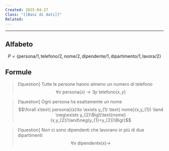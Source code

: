```yaml
---
Created: 2025-04-27
Class: "[[Basi di dati]]"
Related:
---
```

---
## Alfabeto
$$
P=\{\text{persona/1},\text{telefono/2},\text{nome/2}, \text{dipendente/1},\text{dipartimento/1},\text{lavora/2}\}
$$
## Formule

>[!question] Tutte le persone hanno almeno un numero di telefono
>$$\forall x \text{ persona}(x)\to \exists y\text{ telefono}(x,y)$$

>[!question] Ogni persona ha esattamente un nome
>$$\forall x\text{ persona}(x)\to \exists y_{1} \text{ nome}(x,y_{1}) \land \neg\exists y_{2}\Bigl(\text{nome}(x,y_{2})\land\neg(y_{1}=y_{2})\Bigr)$$

>[!question] Non ci sono dipendenti che lavorano in più di due dipartimenti
>$$\forall x\text{ dipendente}(x)\to$$